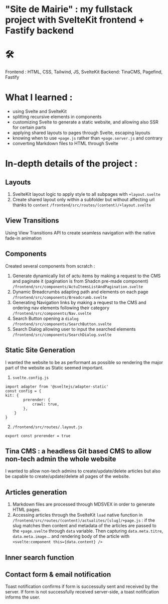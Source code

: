 
# "Site de Mairie" : my fullstack project with SvelteKit frontend + Fastify backend

# 🛠️
Frontend : HTML, CSS, Tailwind, JS, SvelteKit
Backend: TinaCMS, Pagefind, Fastify

# What I learned :
- using Svelte and SvelteKit
- splitting recursive elements in components
- customizing Svelte to generate a static website, and allowing also SSR for certain parts
- applying shared layouts to pages through Svelte, escaping layouts
- knowing when to use `+page.js` rather than `+page.server.js` and contrary
- converting Markdown files to HTML through Svelte

# In-depth details of the project :
## Layouts
1. SvelteKit layout logic to apply style to all subpages with `+layout.svelte`
2. Create shared layout only within a subfolder but without affecting url thanks to `content` `/frontend/src/routes/(content)/+layout.svelte`
## View Transitions
Using View Transitions API to create seamless navigation with the native fade-in animation
## Components
Created several components from scratch :
1. Generate dynamically list of actu items by making a request to the CMS and paginate it (pagination is from Shadcn pre-made component) `/frontend/src/components/ActuItemsListAndPagination.svelte`
2. Dynamic Breadcrumbs adapting path and elements on each page `/frontend/src/components/Breadcrumb.svelte`
3.  Generating Navigation links by making a request to the CMS and ordering nav elements following their category `/frontend/src/components/Nav.svelte`
4. Search Button opening a `dialog` `/frontend/src/components/SearchButton.svelte`
5. Search Dialog allowing user to input the searched elements `/frontend/src/components/SearchDialog.svelte`

## Static Site Generation
I wanted the website to be as performant as possible so rendering the major part of the website as Static seemed important.
1. `svelte.config.js`
```
import adapter from '@sveltejs/adapter-static'
const config = {
kit: {
		prerender: {
			crawl: true,
		},
    }
}
```
2. `/frontend/src/routes/.layout.js`
```
export const prerender = true
```

## Tina CMS : a headless Git based CMS to allow non-tech admin the whole website
I wanted to allow non-tech admins to create/update/delete articles but also be capable to create/update/delete all pages of the website.

## Articles generation
1. Markdown files are processed through MDSVEX in order to generate HTML pages. 
2. Accessing articles through the SvelteKit `load` native function in `/frontend/src/routes/(content)/actualites/[slug]/+page.js` : if the slug matches then content and metadata of the articles are passed to the `+page.svelte` through `data` variable. Then capturing `data.meta.titre`, `data.meta.image`... and rendering body of the article with `<svelte:component this={data.content} />`

## Inner search function

## Contact form & email notification
Toast notification confirms if form is successully sent and received by the server. If form is not successfully received server-side, a toast notification informs the user.